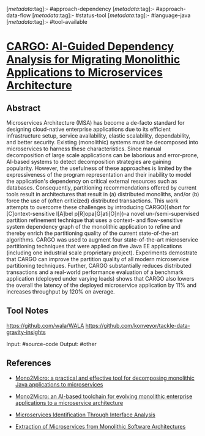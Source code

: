 <!-- deno-fmt-ignore-start -->

[_metadata_:tag]:- #approach-dependency
[_metadata_:tag]:- #approach-data-flow
[_metadata_:tag]:- #status-tool
[_metadata_:tag]:- #language-java
[_metadata_:tag]:- #tool-available

<!-- deno-fmt-ignore-end -->

# [CARGO: AI-Guided Dependency Analysis for Migrating Monolithic Applications to Microservices Architecture](https://doi.org/10.48550/arXiv.2207.11784)

## Abstract

Microservices Architecture (MSA) has become a de-facto standard for designing
cloud-native enterprise applications due to its efficient infrastructure setup,
service availability, elastic scalability, dependability, and better security.
Existing (monolithic) systems must be decomposed into microservices to harness
these characteristics. Since manual decomposition of large scale applications
can be laborious and error-prone, AI-based systems to detect decomposition
strategies are gaining popularity. However, the usefulness of these approaches
is limited by the expressiveness of the program representation and their
inability to model the application's dependency on critical external resources
such as databases. Consequently, partitioning recommendations offered by current
tools result in architectures that result in (a) distributed monoliths, and/or
(b) force the use of (often criticized) distributed transactions. This work
attempts to overcome these challenges by introducing CARGO({short for
[C]ontext-sensitive l[A]bel p[R]opa[G]ati[O]n})-a novel un-/semi-supervised
partition refinement technique that uses a context- and flow-sensitive system
dependency graph of the monolithic application to refine and thereby enrich the
partitioning quality of the current state-of-the-art algorithms. CARGO was used
to augment four state-of-the-art microservice partitioning techniques that were
applied on five Java EE applications (including one industrial scale proprietary
project). Experiments demostrate that CARGO can improve the partition quality of
all modern microservice partitioning techniques. Further, CARGO substantially
reduces distributed transactions and a real-world performance evaluation of a
benchmark application (deployed under varying loads) shows that CARGO also
lowers the overall the latency of the deployed microservice application by 11%
and increases throughput by 120% on average.

## Tool Notes

https://github.com/wala/WALA
https://github.com/konveyor/tackle-data-gravity-insights

Input: #source-code 
Output: #other 

## References

- [Mono2Micro: a practical and effective tool for decomposing monolithic Java applications to microservices](./mono2micro-a-practical-and-effective-tool-for-decomposing-monolithic-java-applications-to-microservices.md)

- [Mono2Micro: an AI-based toolchain for evolving monolithic enterprise applications to a microservice architecture](./mono2micro-an-ai-based-toolchain-for-evolving-monolithic-enterprise-applications-to-a-microservice-architecture.md)

- [Microservices Identification Through Interface Analysis](./microservices-identification-through-interface-analysis.md)

- [Extraction of Microservices from Monolithic Software Architectures](./extraction-of-microservices-from-monolithic-software-architectures.md)
